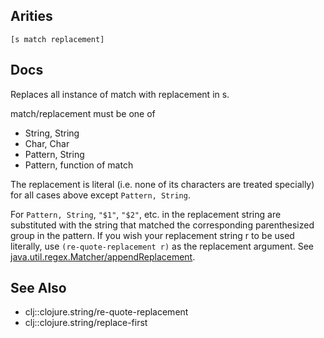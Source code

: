 ## Arities

    [s match replacement]

## Docs

Replaces all instance of match with replacement in s.

match/replacement must be one of
- String, String
- Char, Char
- Pattern, String
- Pattern, function of match

The replacement is literal (i.e. none of its characters are treated
specially) for all cases above except `Pattern, String`.

For `Pattern, String`, `"$1"`, `"$2"`, etc. in the replacement string
are substituted with the string that matched the corresponding
parenthesized group in the pattern. If you wish your replacement
string r to be used literally, use `(re-quote-replacement r)` as the
replacement argument. See [java.util.regex.Matcher/appendReplacement](http://docs.oracle.com/javase/7/docs/api/java/util/regex/Matcher.html#appendReplacement(java.lang.StringBuffer,%20java.lang.String)).
   
## See Also
- clj::clojure.string/re-quote-replacement
- clj::clojure.string/replace-first
